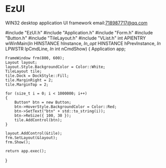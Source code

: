 # EzUI
WIN32 desktop application UI framework
email:718987717@qq.com

#include "EzUI.h"
#include "Application.h"
#include "Form.h"
#include "Button.h"
#include "TileLayout.h"
#include "VList.h"
int APIENTRY wWinMain(_In_ HINSTANCE hInstance,
	_In_opt_ HINSTANCE hPrevInstance,
	_In_ LPWSTR    lpCmdLine,
	_In_ int       nCmdShow)
{
	Application app;

	FrameWindow frm(800, 600);
	Layout layout;
	layout.Style.BackgroundColor = Color::White;
	TileLayout tile;
	tile.Dock = DockStyle::Fill;
	tile.MarginRight = 2;
	tile.MarginTop = 2;

	for (size_t i = 0; i < 1000000; i++)
	{
		Button* btn = new Button;
		btn->HoverStyle.BackgroundColor = Color::Red;
		btn->SetText("btn" + std::to_string(i));
		btn->ReSize({ 100, 30 });
		tile.AddControl(btn);
	}

	layout.AddControl(&tile);
	frm.SetLayout(&layout);
	frm.Show();

	return app.exec();
}
